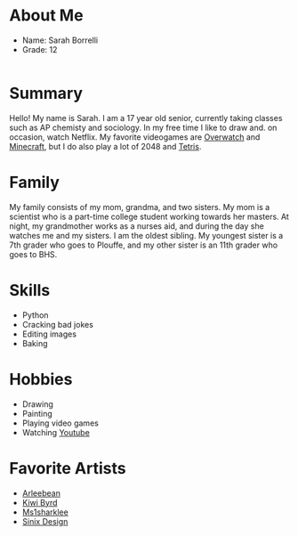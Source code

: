 # About Me
 * Name: Sarah Borrelli 
 * Grade: 12
 
![]()

# Summary
Hello! My name is Sarah. I am a 17 year old senior, currently taking classes such as AP chemisty and sociology. In my free time I like to draw and. on occasion, watch Netflix. My favorite videogames are [Overwatch](https://playoverwatch.com/en-us/) and [Minecraft](https://www.minecraft.net/en-us/), but I do also play a lot of 2048 and [Tetris](https://tetris.com/play-tetris). 

# Family
My family consists of my mom, grandma, and two sisters. My mom is a scientist who is a part-time college student working towards her masters. At night, my grandmother works as a nurses aid, and during the day she watches me and my sisters. I am the oldest sibling. My youngest sister is a 7th grader who goes to Plouffe, and my other sister is an 11th grader who goes to BHS. 

# Skills
* Python
* Cracking bad jokes
* Editing images 
* Baking 

# Hobbies
* Drawing
* Painting
* Playing video games
* Watching [Youtube](https://www.youtube.com/) 

# Favorite Artists
* [Arleebean](https://www.youtube.com/channel/UCJSJn5Pt9x9oyAOywbhIXHg) 
* [Kiwi Byrd](https://www.youtube.com/channel/UCh3LIkJXN3Hs25bj9Ro0LIg)
* [Ms1sharklee](https://www.youtube.com/user/JoEslike11)  
* [Sinix Design](https://www.youtube.com/user/sinixdesign/)
